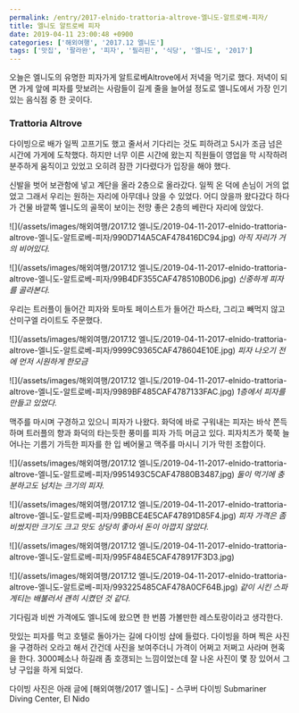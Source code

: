 ```yaml
---
permalink: /entry/2017-elnido-trattoria-altrove-엘니도-알트로베-피자/
title: 엘니도 알트로베 피자
date: 2019-04-11 23:00:48 +0900
categories: ['해외여행', '2017.12 엘니도']
tags: ['맛집', '팔라완', '피자', '필리핀', '식당', '엘니도', '2017']
---
```



오늘은 엘니도의 유명한 피자가게 알트로베Altrove에서 저녁을 먹기로 했다.
저녁이 되면 가게 앞에 피자를 맛보려는 사람들이 길게 줄을 늘어설 정도로 엘니도에서 가장 인기있는 음식점 중 한 곳이다.

### Trattoria Altrove
다이빙으로 배가 일찍 고프기도 했고 줄서서 기다리는 것도 피하려고 5시가 조금 넘은 시간에 가게에 도착했다.
하지만 너무 이른 시간에 왔는지 직원들이 영업을 막 시작하려 분주하게 움직이고 있었고 오히려 잠깐 기다렸다가 입장을 해야 했다.

신발을 벗어 보관함에 넣고 계단을 올라 2층으로 올라갔다. 일찍 온 덕에 손님이 거의 없었고 그래서 우리는 원하는 자리에 아무데나 앉을 수 있었다.
어디 앉을까 왔다갔다 하다가 건물 바깥쪽 엘니도의 골목이 보이는 전망 좋은 2층의 베란다 자리에 앉았다.

![](/assets/images/해외여행/2017.12 엘니도/2019-04-11-2017-elnido-trattoria-altrove-엘니도-알트로베-피자/990D714A5CAF478416DC94.jpg)
*아직 자리가 거의 비어있다.*

![](/assets/images/해외여행/2017.12 엘니도/2019-04-11-2017-elnido-trattoria-altrove-엘니도-알트로베-피자/99B4DF355CAF478510B0D6.jpg)
*신중하게 피자를 골라본다.*


우리는 트러플이 들어간 피자와 토마토 페이스트가 들어간 파스타, 그리고 빼먹지 않고 산미구엘 라이트도 주문했다.

![](/assets/images/해외여행/2017.12 엘니도/2019-04-11-2017-elnido-trattoria-altrove-엘니도-알트로베-피자/9999C9365CAF478604E10E.jpg)
*피자 나오기 전에 먼저 시원하게 한모금*

![](/assets/images/해외여행/2017.12 엘니도/2019-04-11-2017-elnido-trattoria-altrove-엘니도-알트로베-피자/9989BF485CAF4787133FAC.jpg)
*1층에서 피자를 만들고 있었다.*

맥주를 마시며 구경하고 있으니 피자가 나왔다.
화덕에 바로 구워내는 피자는 바삭 쫀득하며 트러플의 향과 화덕의 타는듯한 풍미를 피자 가득 머금고 있다.
피자치즈가 쭉쭉 늘어나는 기름기 가득한 피자를 한 입 베어물고 맥주를 마시니 기가 막힌 조합이다.

![](/assets/images/해외여행/2017.12 엘니도/2019-04-11-2017-elnido-trattoria-altrove-엘니도-알트로베-피자/9951493C5CAF47880B3487.jpg)
*둘이 먹기에 충분하고도 넘치는 크기의 피자.*

![](/assets/images/해외여행/2017.12 엘니도/2019-04-11-2017-elnido-trattoria-altrove-엘니도-알트로베-피자/99BBCE4E5CAF47891D85F4.jpg)
*피자 가격은 좀 비쌌지만 크기도 크고 맛도 상당히 좋아서 돈이 아깝지 않았다.*

![](/assets/images/해외여행/2017.12 엘니도/2019-04-11-2017-elnido-trattoria-altrove-엘니도-알트로베-피자/995F484E5CAF478917F3D3.jpg)

![](/assets/images/해외여행/2017.12 엘니도/2019-04-11-2017-elnido-trattoria-altrove-엘니도-알트로베-피자/993225485CAF478A0CF64B.jpg)
*같이 시킨 스파게티는 배불러서 괜히 시켰던 것 같다.*

기다림과 비싼 가격에도 엘니도에 왔으면 한 번쯤 가볼만한 레스토랑이라고 생각한다.


맛있는 피자를 먹고 호텔로 돌아가는 길에 다이빙 샵에 들렀다.
다이빙을 하며 찍은 사진을 구경하러 오라고 해서 간건데 사진을 보여주더니 가격이 어쩌고 저쩌고 사라며 현혹을 한다.
3000페소나 하길래 좀 호갱되는 느낌이었는데 잘 나온 사진이 몇 장 있어서 그냥 구입을 하게 되었다.

다이빙 사진은 아래 글에
[해외여행/2017 엘니도] - 스쿠버 다이빙 Submariner Diving Center, El Nido




